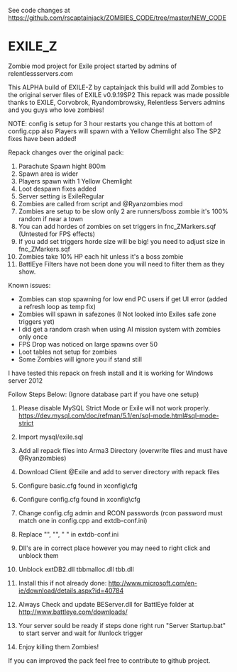 
See code changes at https://github.com/rscaptainjack/ZOMBIES_CODE/tree/master/NEW_CODE

# EXILE_Z
Zombie mod project for Exile 
project started by admins of relentlessservers.com

This ALPHA build of EXILE-Z by captainjack this build will add Zombies to the original server files of EXILE v0.9.19SP2
This repack was made possible thanks to EXILE, Corvobrok, Ryandombrowsky, Relentless Servers admins and you guys who love zombies!

NOTE: config is setup for 3 hour restarts you change this at bottom of config.cpp 
also Players will spawn with a Yellow Chemlight also The SP2 fixes have been added!

Repack changes over the original pack:
1. Parachute Spawn hight 800m 
2. Spawn area is wider
3. Players spawn with 1 Yellow Chemlight
4. Loot despawn fixes added
5. Server setting is ExileRegular
6. Zombies are called from script and @Ryanzombies mod
7. Zombies are setup to be slow only 2 are runners/boss zombie it's 100% random if near a town
8. You can add hordes of zombies on set triggers in fnc_ZMarkers.sqf (Untested for FPS effects) 
9. If you add set triggers horde size will be big! you need to adjust size in fnc_ZMarkers.sqf
10. Zombies take 10% HP each hit unless it's a boss zombie
11. BattlEye Filters have not been done you will need to filter them as they show.

Known issues:
* Zombies can stop spawning for low end PC users if get UI error (added a refresh loop as temp fix)
* Zombies will spawn in safezones (I Not looked into Exiles safe zone triggers yet)
* I did get a random crash when using AI mission system with zombies only once
* FPS Drop was noticed on large spawns over 50
* Loot tables not setup for zombies
* Some Zombies will ignore you if stand still

I have tested this repack on fresh install and it is working for Windows server 2012

Follow Steps Below: (Ignore database part if you have one setup)
1. Please disable MySQL Strict Mode or Exile will not work properly.
   https://dev.mysql.com/doc/refman/5.1/en/sql-mode.html#sql-mode-strict

2. Import mysql/exile.sql

3. Add all repack files into Arma3 Directory (overwrite files and must have @Ryanzombies)

4. Download Client @Exile and add to server directory with repack files

5. Configure basic.cfg found in xconfig\cfg

6. Configure config.cfg found in xconfig\cfg

7. Change config.cfg admin and RCON passwords (rcon password must match one in config.cpp and extdb-conf.ini)

8. Replace "<Your RCON Password here>", "<Your MySQL Username>", " <Your MySQL Password>" in extdb-conf.ini

9. Dll's are in correct place however you may need to right click and unblock them

10. Unblock extDB2.dll tbbmalloc.dll tbb.dll

11. Install this if not already done:
    http://www.microsoft.com/en-ie/download/details.aspx?id=40784

12. Always Check and update BEServer.dll for BattlEye folder at http://www.battleye.com/downloads/

13. Your server sould be ready if steps done right run "Server Startup.bat" to start server and wait for #unlock trigger

14. Enjoy killing them Zombies!


If you can improved the pack feel free to contribute to github project.
